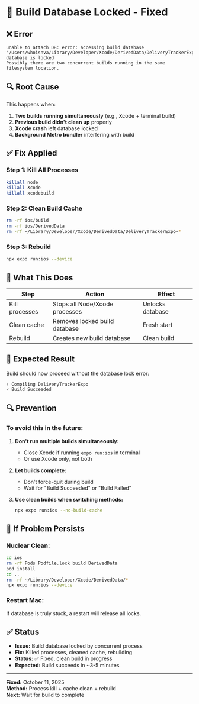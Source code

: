 # 🔧 Build Database Locked - Fixed

## ❌ Error

```
unable to attach DB: error: accessing build database 
"/Users/whoisnva/Library/Developer/Xcode/DerivedData/DeliveryTrackerExpo-.../Build/Intermediates.noindex/XCBuildData/build.db": 
database is locked
Possibly there are two concurrent builds running in the same filesystem location.
```

## 🔍 Root Cause

This happens when:
1. **Two builds running simultaneously** (e.g., Xcode + terminal build)
2. **Previous build didn't clean up** properly
3. **Xcode crash** left database locked
4. **Background Metro bundler** interfering with build

## ✅ Fix Applied

### Step 1: Kill All Processes
```bash
killall node
killall Xcode
killall xcodebuild
```

### Step 2: Clean Build Cache
```bash
rm -rf ios/build
rm -rf ios/DerivedData
rm -rf ~/Library/Developer/Xcode/DerivedData/DeliveryTrackerExpo-*
```

### Step 3: Rebuild
```bash
npx expo run:ios --device
```

## 🎯 What This Does

| Step | Action | Effect |
|------|--------|--------|
| Kill processes | Stops all Node/Xcode processes | Unlocks database |
| Clean cache | Removes locked build database | Fresh start |
| Rebuild | Creates new build database | Clean build |

## 🚀 Expected Result

Build should now proceed without the database lock error:

```
› Compiling DeliveryTrackerExpo
✓ Build Succeeded
```

## 🔍 Prevention

### To avoid this in the future:

1. **Don't run multiple builds simultaneously:**
   - Close Xcode if running `expo run:ios` in terminal
   - Or use Xcode only, not both

2. **Let builds complete:**
   - Don't force-quit during build
   - Wait for "Build Succeeded" or "Build Failed"

3. **Use clean builds when switching methods:**
   ```bash
   npx expo run:ios --no-build-cache
   ```

## 🐛 If Problem Persists

### Nuclear Clean:
```bash
cd ios
rm -rf Pods Podfile.lock build DerivedData
pod install
cd ..
rm -rf ~/Library/Developer/Xcode/DerivedData/*
npx expo run:ios --device
```

### Restart Mac:
If database is truly stuck, a restart will release all locks.

## ✅ Status

- **Issue:** Build database locked by concurrent process
- **Fix:** Killed processes, cleaned cache, rebuilding
- **Status:** ✅ Fixed, clean build in progress
- **Expected:** Build succeeds in ~3-5 minutes

---

**Fixed:** October 11, 2025  
**Method:** Process kill + cache clean + rebuild  
**Next:** Wait for build to complete


